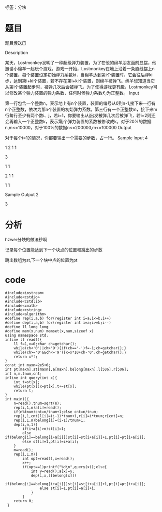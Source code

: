 ﻿---
subtitle: "毒瘤分块++"
tags: 
 - 分块
grammar_cjkRuby: true
catalog: true
layout:  post
header-img: "img/header/P11.jpg"
preview-img: "/img/preview/P11.jpg"
---
标签：分块

# 题目

[题目传送门](http://www.lydsy.com/JudgeOnline/problem.php?id=2002)

Description

某天，Lostmonkey发明了一种超级弹力装置，为了在他的绵羊朋友面前显摆，他邀请小绵羊一起玩个游戏。游戏一开始，Lostmonkey在地上沿着一条直线摆上n个装置，每个装置设定初始弹力系数ki，当绵羊达到第i个装置时，它会往后弹ki步，达到第i+ki个装置，若不存在第i+ki个装置，则绵羊被弹飞。绵羊想知道当它从第i个装置起步时，被弹几次后会被弹飞。为了使得游戏更有趣，Lostmonkey可以修改某个弹力装置的弹力系数，任何时候弹力系数均为正整数。
Input

第一行包含一个整数n，表示地上有n个装置，装置的编号从0到n-1,接下来一行有n个正整数，依次为那n个装置的初始弹力系数。第三行有一个正整数m，接下来m行每行至少有两个数i、j，若i=1，你要输出从j出发被弹几次后被弹飞，若i=2则还会再输入一个正整数k，表示第j个弹力装置的系数被修改成k。对于20%的数据n,m<=10000，对于100%的数据n<=200000,m<=100000
Output

对于每个i=1的情况，你都要输出一个需要的步数，占一行。
Sample Input
4                              

1 2 1 1						   

3

1 1

2 1 1

1 1

Sample Output
2

3

# 分析

hzwer分块的做法秒啊

记录每个位置能达到下一个块点的位置和跳出的步数

跳出数组为st,下一个块中点的位置为pt

# code

```
#include<iostream>
#include<cstdio>
#include<cstdlib>
#include<cmath>
#include<cstring>
#include<algorithm>
#define rep(i,a,b) for(register int i=a;i<=b;i++)
#define dep(i,a,b) for(register int i=a;i>=b;i--)
#define ll long long
#define mem(x,num) memset(x,num,sizeof x)
using namespace std;
inline ll read(){
	ll f=1,x=0;char ch=getchar();
	while(ch<'0'||ch>'9'){if(ch=='-')f=-1;ch=getchar();}
	while(ch>='0'&&ch<='9'){x=x*10+ch-'0';ch=getchar();}
	return x*f;
}
const int maxn=2e5+6;
int pt[maxn],st[maxn],a[maxn],belong[maxn],l[506],r[506];
int n,m,tnum,cnt;
inline int query(int x){
	int t=st[x];
	while(pt[x])x=pt[x],t+=st[x];
	return t;
}
int main(){
 	n=read(),tnum=sqrt(n);
 	rep(i,1,n)a[i]=read();
 	if(n%tnum)cnt=n/tnum+1;else cnt=n/tnum;
 	rep(i,1,cnt)l[i]=(i-1)*tnum+1,r[i]=i*tnum;r[cnt]=n;
 	rep(i,1,n)belong[i]=(i-1)/tnum+1;
 	dep(i,n,1){
 		if(i+a[i]>n)st[i]=1;
 		else if(belong[i]==belong[i+a[i]])st[i]=st[i+a[i]]+1,pt[i]=pt[i+a[i]];
 		else st[i]=1,pt[i]=i+a[i];
 	}
 	m=read();
 	rep(i,1,m){
 		int opt=read(),x=read();
 		x++;
 		if(opt==1)printf("%d\n",query(x));else{
 			int y=read();a[x]=y;
 			dep(i,x,l[belong[x]])
 				if(belong[i]==belong[i+a[i]])st[i]=st[i+a[i]]+1,pt[i]=pt[i+a[i]];
 				else st[i]=1,pt[i]=a[i]+i;
 			}
 		}
 	return 0;
 }
```